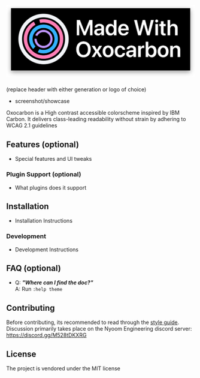 # <img src="https://github.com/nyoom-engineering/nyoom-engineering/blob/main/out/made-with-3840x1330-shadow.png?raw=true"> 

(replace header with either generation or logo of choice)

- screenshot/showcase

Oxocarbon is a High contrast accessible colorscheme inspired by IBM Carbon. It delivers class-leading readability without strain by adhering to WCAG 2.1 guidelines

## Features (optional)

- Special features and UI tweaks

### Plugin Support (optional)

- What plugins does it support

## Installation

- Installation Instructions

### Development

- Development Instructions

## FAQ (optional)

- Q: **_"Where can I find the doc?"_**\
 A: Run `:help theme`

## Contributing

Before contributing, its recommended to read through the [style guide](https://github.com/nyoom-engineering/oxocarbon/blob/main/docs/style-guide.md). Discussion primarily takes place on the Nyoom Engineering discord server: https://discord.gg/M528tDKXRG

## License

The project is vendored under the MIT license